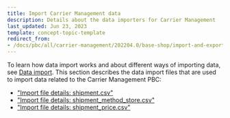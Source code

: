 ```yaml
---
title: Import Carrier Management data
description: Details about the data importers for Carrier Management
last_updated: Jun 23, 2023
template: concept-topic-template
redirect_from:
- /docs/pbc/all/carrier-management/202204.0/base-shop/import-and-export-data/import-carrier-management-data.html
---
```

To learn how data import works and about different ways of importing data, see [Data import](/docs/scos/dev/data-import/{{page.version}}/data-import.html). This section describes the data import files that are used to import data related to the Carrier Management PBC:

* ["Import file details: shipment.csv"](/docs/pbc/all/carrier-management/{{page.version}}/base-shop/import-and-export-data/import-file-details-shipment.csv.html)
* ["Import file details: shipment_method_store.csv"](/docs/pbc/all/carrier-management/{{page.version}}/base-shop/import-and-export-data/import-file-details-shipment-method-store.csv.html)
* ["Import file details: shipment_price.csv"](/docs/pbc/all/carrier-management/{{page.version}}/base-shop/import-and-export-data/import-file-details-shipment-price.csv.html)
